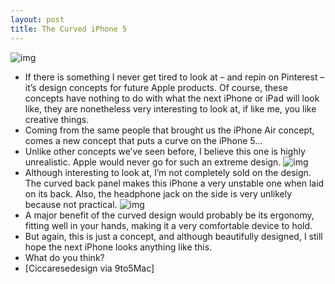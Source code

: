 ```yaml
---
layout: post
title: The Curved iPhone 5
---
```

![img](http://media.idownloadblog.com/wp-content/uploads/2012/02/iPhone-5-concept.jpg)
* If there is something I never get tired to look at – and repin on Pinterest – it’s design concepts for future Apple products. Of course, these concepts have nothing to do with what the next iPhone or iPad will look like, they are nonetheless very interesting to look at, if like me, you like creative things.
* Coming from the same people that brought us the iPhone Air concept, comes a new concept that puts a curve on the iPhone 5…
* Unlike other concepts we’ve seen before, I believe this one is highly unrealistic. Apple would never go for such an extreme design.
![img](http://media.idownloadblog.com/wp-content/uploads/2012/02/iPhone-5-concept-2.jpg)
* Although interesting to look at, I’m not completely sold on the design. The curved back panel makes this iPhone a very unstable one when laid on its back. Also, the headphone jack on the side is very unlikely because not practical.
![img](http://media.idownloadblog.com/wp-content/uploads/2012/02/iPhone-5-concept-3.jpg)
* A major benefit of the curved design would probably be its ergonomy, fitting well in your hands, making it a very comfortable device to hold.
* But again, this is just a concept, and although beautifully designed, I still hope the next iPhone looks anything like this.
* What do you think?
* [Ciccaresedesign via 9to5Mac]

